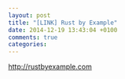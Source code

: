 ```yaml
---
layout: post
title: "[LINK] Rust by Example"
date: 2014-12-19 13:43:04 +0100
comments: true
categories: 
---
```


<http://rustbyexample.com>